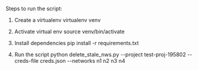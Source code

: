 Steps to run the script:

1. Create a virtualenv
virtualenv venv

2. Activate virtual env
source venv/bin/activate

3. Install dependencies
pip install -r requirements.txt

4. Run the script
python delete_stale_nws.py --project test-proj-195802 --creds-file creds.json --networks n1 n2 n3 n4

